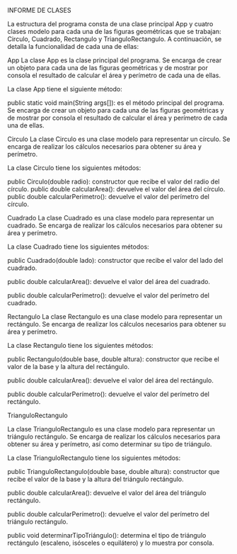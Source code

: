 INFORME DE CLASES

La estructura del programa consta de una clase principal App y cuatro clases modelo para cada una de las figuras geométricas que se trabajan: Circulo, Cuadrado, Rectangulo y TrianguloRectangulo. A continuación, se detalla la funcionalidad de cada una de ellas:

App
La clase App es la clase principal del programa. Se encarga de crear un objeto para cada una de las figuras geométricas y de mostrar por consola el resultado de calcular el área y perímetro de cada una de ellas.

La clase App tiene el siguiente método:

public static void main(String args[]): es el método principal del programa. Se encarga de crear un objeto para cada una de las figuras geométricas y de mostrar por consola el resultado de calcular el área y perímetro de cada una de ellas.

Circulo
La clase Circulo es una clase modelo para representar un círculo. Se encarga de realizar los cálculos necesarios para obtener su área y perímetro.

La clase Circulo tiene los siguientes métodos:

public Circulo(double radio): constructor que recibe el valor del radio del círculo.
public double calcularArea(): devuelve el valor del área del círculo.
public double calcularPerimetro(): devuelve el valor del perímetro del círculo.

Cuadrado
La clase Cuadrado es una clase modelo para representar un cuadrado. Se encarga de realizar los cálculos necesarios para obtener su área y perímetro.

La clase Cuadrado tiene los siguientes métodos:

public Cuadrado(double lado): constructor que recibe el valor del lado del cuadrado. 

public double calcularArea(): devuelve el valor del área del cuadrado. 

public double calcularPerímetro(): devuelve el valor del perímetro del cuadrado.

Rectangulo
La clase Rectangulo es una clase modelo para representar un rectángulo. Se encarga de realizar los cálculos necesarios para obtener su área y perímetro.

La clase Rectangulo tiene los siguientes métodos:

public Rectangulo(double base, double altura): constructor que recibe el valor de la base y la altura del rectángulo.

public double calcularArea(): devuelve el valor del área del rectángulo. 

public double calcularPerímetro(): devuelve el valor del perímetro del rectángulo.

TrianguloRectangulo 

La clase TrianguloRectangulo es una clase modelo para representar un triángulo rectángulo. Se encarga de realizar los cálculos necesarios para obtener su área y perímetro, así como determinar su tipo de triángulo.

La clase TrianguloRectangulo tiene los siguientes métodos:

public TrianguloRectangulo(double base, double altura): constructor que recibe el valor de la base y la altura del triángulo rectángulo.

public double calcularArea(): devuelve el valor del área del triángulo rectángulo.

public double calcularPerímetro(): devuelve el valor del perímetro del triángulo rectángulo. 

public void determinarTipoTriángulo(): determina el tipo de triángulo rectángulo (escaleno, isósceles o equilátero) y lo muestra por consola.
